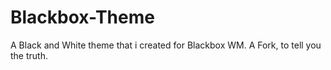 # Blackbox-Theme
A Black and White theme that i created for Blackbox WM. A Fork, to tell you the truth.
